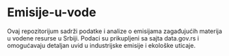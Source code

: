 # Emisije-u-vode
Ovaj repozitorijum sadrži podatke i analize o emisijama zagađujućih materija u vodene resurse u Srbiji. Podaci su prikupljeni sa sajta data.gov.rs i omogućavaju detaljan uvid u industrijske emisije i ekološke uticaje.
